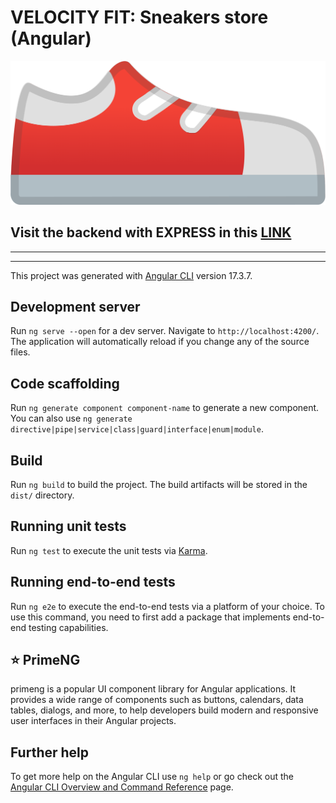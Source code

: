 # VELOCITY FIT: Sneakers store (Angular)

![red sneaker](readmeImage.png)

## Visit the backend with EXPRESS in this [LINK](https://github.com/vanesascode/sneakers-store-backend-express)

---

---

This project was generated with [Angular CLI](https://github.com/angular/angular-cli) version 17.3.7.

## Development server

Run `ng serve --open` for a dev server. Navigate to `http://localhost:4200/`. The application will automatically reload if you change any of the source files.

## Code scaffolding

Run `ng generate component component-name` to generate a new component. You can also use `ng generate directive|pipe|service|class|guard|interface|enum|module`.

## Build

Run `ng build` to build the project. The build artifacts will be stored in the `dist/` directory.

## Running unit tests

Run `ng test` to execute the unit tests via [Karma](https://karma-runner.github.io).

## Running end-to-end tests

Run `ng e2e` to execute the end-to-end tests via a platform of your choice. To use this command, you need to first add a package that implements end-to-end testing capabilities.

## ⭐️ PrimeNG

primeng is a popular UI component library for Angular applications. It provides a wide range of components such as buttons, calendars, data tables, dialogs, and more, to help developers build modern and responsive user interfaces in their Angular projects.

## Further help

To get more help on the Angular CLI use `ng help` or go check out the [Angular CLI Overview and Command Reference](https://angular.io/cli) page.
